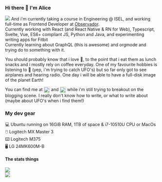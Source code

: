 ### Hi there 👋 I'm Alice
![](https://www.google-analytics.com/collect?v=1&t=event&tid=UA-100869248-2&cid=555&ec=github&ea=pageview&el=profile&ev=1) 
And i'm currently taking a course in Engineering @ ISEL, and working full-time as Frontend Developer at [Observador](http://observador.pt/).  
Currently working with React (and React Native & RN for Web), Typescript, Svelte, Vue, ES6+ compliant JS, Python and Java, and experimenting writing apps for Fitbit  
Currently learning about GraphQL (this is awesome) and orgmode and trying do to something with it.

You should probably know that i love 🍄, to the point that i eat them as lunch snacks and i mostly rely on coffee everyday. One of my favourite hobbies is listening to 📡 (yep, i'm trying to catch UFO's) but so far only got to see airplanes and hearing radio. One day i will be able to have a full-disk image of the planet Earth!

You can find me at <a href="https://linkedin.com/in/alicescfernandes" target="blank"><img align="center" src="https://cdn.jsdelivr.net/npm/simple-icons@3.0.1/icons/linkedin.svg" alt="alicescfernandes" height="20" width="20" /></a> and <a href="https://dev.to/alicescfernandes" target="blank"><img align="center" src="https://cdn.jsdelivr.net/npm/simple-icons@3.0.1/icons/dev-dot-to.svg" alt="alicescfernandes" height="20" width="20" /></a> while i'm still trying to breakout on the blogging scene. I really don't know how to write, or what to write about (maybe about UFO's when i find them!)


### My dev gear  
💻 Ubuntu  running on 16GiB RAM, 1TB of space & i7-10510U CPU or MacOs  
🖱️ Logitech MX Master 3   
⌨️ Logitech M375  
🖥️ LG 24MK600M-B   

#### The stats things
![](https://github-readme-stats.vercel.app/api?username=alicescfernandes&show_icons=true&locale=en)  
![](https://github-readme-stats.vercel.app/api/top-langs?username=alicescfernandes&show_icons=true&locale=en&layout=compact)

<!--
**alicescfernandes/alicescfernandes** is a ✨ _special_ ✨ repository because its `README.md` (this file) appears on your GitHub profile.

Here are some ideas to get you started:

- 🔭 I’m currently working on ...
- 🌱 I’m currently learning ...
- 👯 I’m looking to collaborate on ...
- 🤔 I’m looking for help with ...
- 💬 Ask me about ...
- 📫 How to reach me: ...
- 😄 Pronouns: ...
- ⚡ Fun fact: ...
-->
